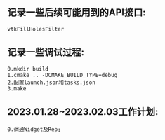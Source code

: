 ## 记录一些后续可能用到的API接口:
```
vtkFillHolesFilter
```

## 记录一些调试过程:
```
0.mkdir build
1.cmake .. -DCMAKE_BUILD_TYPE=debug
2.配置launch.json和tasks.json
3.make
```


## 2023.01.28~2023.02.03工作计划:
```
0.调通Widget及Rep;
```